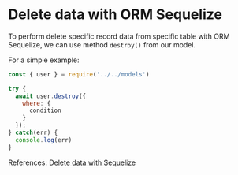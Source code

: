 # Delete data with ORM Sequelize

To perform delete specific record data from specific table with ORM Sequelize, we can use method `destroy()` from our model.

For a simple example:  
```javascript
const { user } = require('../../models')

try {
  await user.destroy({
    where: {
      condition
    }
  });
} catch(err) {
  console.log(err)
}
```  

References: [Delete data with Sequelize](https://sequelize.org/master/manual/model-querying-basics.html#simple-delete-queries)